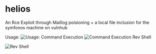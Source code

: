 # helios
An Rce Exploit through Maillog poisioning + a local file inclusion for the symfonos machine on vulnhub

Usage:
![Usage: ](https://github.com/S1lkys/helios/blob/master/helios.png)
Command Execution
![Command Execution](https://github.com/S1lkys/helios/blob/master/rev.png)
Rev Shell

![Rev Shell](https://github.com/S1lkys/helios/blob/master/nc.png)
